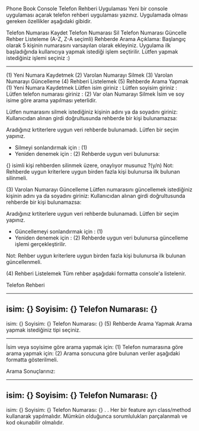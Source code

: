 Phone Book
Console Telefon Rehberi Uygulaması
Yeni bir console uygulaması açarak telefon rehberi uygulaması yazınız. Uygulamada olması gereken özellikler aşağıdaki gibidir.

Telefon Numarası Kaydet
Telefon Numarası Sil
Telefon Numarası Güncelle
Rehber Listeleme (A-Z, Z-A seçimli)
Rehberde Arama
Açıklama:
Başlangıç olarak 5 kişinin numarasını varsayılan olarak ekleyiniz.
Uygulama ilk başladığında kullanıcıya yapmak istediği işlem seçtirilir.
 Lütfen yapmak istediğiniz işlemi seçiniz :) 
  *******************************************
  (1) Yeni Numara Kaydetmek
  (2) Varolan Numarayı Silmek
  (3) Varolan Numarayı Güncelleme
  (4) Rehberi Listelemek
  (5) Rehberde Arama Yapmak
(1) Yeni Numara Kaydetmek
Lütfen isim giriniz             : 
Lütfen soyisim giriniz          :
Lütfen telefon numarası giriniz :
(2) Var olan Numarayı Silmek
İsim ve soy isime göre arama yapılması yeterlidir.

Lütfen numarasını silmek istediğiniz kişinin adını ya da soyadını giriniz:
Kullanıcıdan alınan girdi doğrultusunda rehberde bir kişi bulunamazsa:

Aradığınız krtiterlere uygun veri rehberde bulunamadı. Lütfen bir seçim yapınız.
  * Silmeyi sonlandırmak için : (1)
  * Yeniden denemek için      : (2)
Rehberde uygun veri bulunursa:

{} isimli kişi rehberden silinmek üzere, onaylıyor musunuz ?(y/n)
Not: Rehberde uygun kriterlere uygun birden fazla kişi bulunursa ilk bulunan silinmeli.

(3) Varolan Numarayı Güncelleme
 Lütfen numarasını güncellemek istediğiniz kişinin adını ya da soyadını giriniz:
Kullanıcıdan alınan girdi doğrultusunda rehberde bir kişi bulunamazsa:

Aradığınız krtiterlere uygun veri rehberde bulunamadı. Lütfen bir seçim yapınız.
 * Güncellemeyi sonlandırmak için    : (1)
 * Yeniden denemek için              : (2)
Rehberde uygun veri bulunursa güncelleme işlemi gerçekleştirilir.

Not: Rehber uygun kriterlere uygun birden fazla kişi bulunursa ilk bulunan güncellenmeli.

(4) Rehberi Listelemek
Tüm rehber aşağıdaki formatta console'a listelenir.

 Telefon Rehberi
  **********************************************
  isim: {}
  Soyisim: {}
  Telefon Numarası: {}
  - 
  isim: {}
  Soyisim: {}
  Telefon Numarası: {}
(5) Rehberde Arama Yapmak
 Arama yapmak istediğiniz tipi seçiniz.
 **********************************************
 
 İsim veya soyisime göre arama yapmak için: (1)
 Telefon numarasına göre arama yapmak için: (2)
Arama sonucuna göre bulunan veriler aşağıdaki formatta gösterilmeli.

Arama Sonuçlarınız:
 **********************************************
 isim: {}
 Soyisim: {}
 Telefon Numarası: {}
 - 
 isim: {}
 Soyisim: {}
 Telefon Numarası: {}
 .
 .
Her bir feature ayrı class/method kullanarak yapılmalıdır. Mümkün olduğunca sorumlulukları parçalanmalı ve kod okunabilir olmalıdır.